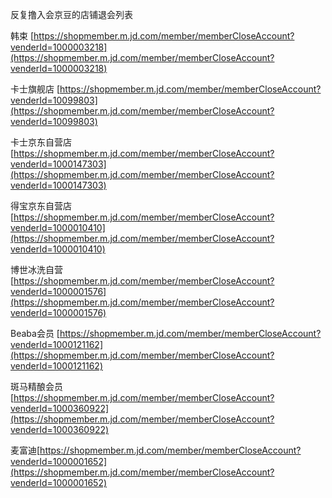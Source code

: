 反复撸入会京豆的店铺退会列表

韩束 [https://shopmember.m.jd.com/member/memberCloseAccount?venderId=1000003218](https://shopmember.m.jd.com/member/memberCloseAccount?venderId=1000003218)

卡士旗舰店 [https://shopmember.m.jd.com/member/memberCloseAccount?venderId=10099803](https://shopmember.m.jd.com/member/memberCloseAccount?venderId=10099803)

卡士京东自营店 [https://shopmember.m.jd.com/member/memberCloseAccount?venderId=1000147303](https://shopmember.m.jd.com/member/memberCloseAccount?venderId=1000147303)

得宝京东自营店 [https://shopmember.m.jd.com/member/memberCloseAccount?venderId=1000010410](https://shopmember.m.jd.com/member/memberCloseAccount?venderId=1000010410)

博世冰洗自营 [https://shopmember.m.jd.com/member/memberCloseAccount?venderId=1000001576](https://shopmember.m.jd.com/member/memberCloseAccount?venderId=1000001576)

Beaba会员 [https://shopmember.m.jd.com/member/memberCloseAccount?venderId=1000121162](https://shopmember.m.jd.com/member/memberCloseAccount?venderId=1000121162)

斑马精酿会员[https://shopmember.m.jd.com/member/memberCloseAccount?venderId=1000360922](https://shopmember.m.jd.com/member/memberCloseAccount?venderId=1000360922)

麦富迪[https://shopmember.m.jd.com/member/memberCloseAccount?venderId=1000001652](https://shopmember.m.jd.com/member/memberCloseAccount?venderId=1000001652)